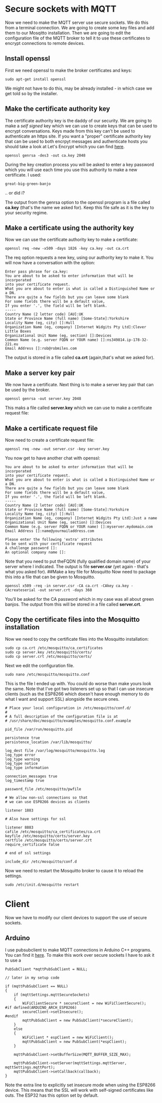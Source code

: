 # Secure sockets with MQTT

Now we need to make the MQTT server use secure sockets. We do this from a terminal connection. We are going to create some key files and add them to our Mosqitto installation. Then we are going to edit the configuration file of the MQTT broker to tell it to use these certificates to encrypt connections to remote devices. 
## Install openssl
 First we need openssl to make the broker certificates and keys:
```
sudo apt-get install openssl
```
We might not have to do this, may be already installed - in which case we get told so by the installer.
## Make the certificate authority key
The certificate authority key is the daddy of our security. We are going to make a *self signed* key which we can use to create keys that can be used to encrypt conversations. Keys made from this key can't be used to authenticate an https site. If you want a "proper" certificate authority key that can be used to both encrpyt messages and authenticate hosts you should take a look at Let's Encrypt which you can find [here](https://letsencrypt.org/getting-started/).
```
openssl genrsa -des3 -out ca.key 2048
```
During the key creation process you will be asked to enter a key password which you will use each time you use this authority to make a new certificate. I used: 
```
great-big-green-banjo
```
.. or did i?

The output from the genrsa option to the openssl program is a file called **ca.key** (that's the name we asked for). Keep this file safe as it is the key to your security regime.
## Make a certificate using the authority key
Now we can use the certificate authority key to make a certificate:
```
openssl req -new -x509 -days 1826 -key ca.key -out ca.crt
```
The req option requests a new key, using our authority key to make it. You will now have a conversation with the option:
```
Enter pass phrase for ca.key:
You are about to be asked to enter information that will be incorporated
into your certificate request.
What you are about to enter is what is called a Distinguished Name or a DN.
There are quite a few fields but you can leave some blank
For some fields there will be a default value,
If you enter '.', the field will be left blank.
-----
Country Name (2 letter code) [AU]:UK
State or Province Name (full name) [Some-State]:Yorkshire
Locality Name (eg, city) []:Hull
Organization Name (eg, company) [Internet Widgits Pty Ltd]:Clever Little Boxes
Organizational Unit Name (eg, section) []:Devices
Common Name (e.g. server FQDN or YOUR name) []:ns349814.ip-178-32-221.eu
Email Address []:rob@robmiles.com
```
The output is stored in a file called **ca.crt** (again,that's what we asked for).

## Make a server key pair
We now have a certificate. Next thing is to make a server key pair that can be used by the broker.
``` 
openssl genrsa -out server.key 2048
```
This maks a file called **server.key** which we can use to make a certificate request file:
## Make a certificate request file
Now need to create a certificate request file:
```
openssl req -new -out server.csr -key server.key
```
You now get to have another chat with openssl:
```
You are about to be asked to enter information that will be incorporated
into your certificate request.
What you are about to enter is what is called a Distinguished Name or a DN.
There are quite a few fields but you can leave some blank
For some fields there will be a default value,
If you enter '.', the field will be left blank.
-----
Country Name (2 letter code) [AU]:UK
State or Province Name (full name) [Some-State]:Yorkshire
Locality Name (eg, city) []:Hull
Organization Name (eg, company) [Internet Widgits Pty Ltd]:Just a name
Organizational Unit Name (eg, section) []:Devices
Common Name (e.g. server FQDN or YOUR name) []:myserver.mydomain.com
Email Address []:name@yourmailaddress.com

Please enter the following 'extra' attributes
to be sent with your certificate request
A challenge password []:
An optional company name []:
```
Note that you need to put theFQDN (fully qualified domain name) of your server where I indicated. The output is file **server.csr** (yet again - that's what you asked for). 
##Make a key file for Mosquitto
Now need to package this into a file that can be given to Mosquitto.
```
openssl x509 -req -in server.csr -CA ca.crt -CAkey ca.key -CAcreateserial -out server.crt -days 360
```
You’ll be asked for the CA password which in my case was all about green banjos. The output from this will be stored in a file called **server.crt**.
## Copy the certificate files into the Mosquitto installation
Now we need to copy the certificate files into the Mosquitto installation:
```
sudo cp ca.crt /etc/mosquitto/ca_certificates
sudo cp server.key /etc/mosquitto/certs/
sudo cp server.crt /etc/mosquitto/certs/
```
Next we edit the configuration file.  
```
sudo nano /etc/mosquitto/mosquitto.conf
```
This is the file I ended up with. You could do worse than make yours look the same. Note that I've got two listeners set up so that I can use insecure clients (such as the ESP8266 which doesn't have enough memory to do what I want and support SSL) alongside the secure ones.
```
# Place your local configuration in /etc/mosquitto/conf.d/
#
# A full description of the configuration file is at
# /usr/share/doc/mosquitto/examples/mosquitto.conf.example

pid_file /var/run/mosquitto.pid

persistence true
persistence_location /var/lib/mosquitto/

log_dest file /var/log/mosquitto/mosquitto.log
log_type error
log_type warning
log_type notice
log_type information

connection_messages true
log_timestamp true

password_file /etc/mosquitto/pwfile

# We allow non-ssl connections so that
# we can use ESP8266 devices as clients

listener 1883

# Also have settings for ssl

listener 8883
cafile /etc/mosquitto/ca_certificates/ca.crt
keyfile /etc/mosquitto/certs/server.key
certfile /etc/mosquitto/certs/server.crt
require_certificate false

# end of ssl settings

include_dir /etc/mosquitto/conf.d
```
Now we need to restart the Mosquitto broker to cause it to reload the settings. 
```
sudo /etc/init.d/mosquitto restart
```
# Client
Now we have to modify our client devices to support the use of secure sockets. 
## Arduino
I use pubsubclient to make MQTT connections in Arduino C++ programs. You can find it [here](https://github.com/knolleary/pubsubclient). To make this work over secure sockets I have to ask it to use a 
```
PubSubClient *mqttPubSubClient = NULL;

// later in my setup code

if (mqttPubSubClient == NULL)
{
	if (mqttSettings.mqttSecureSockets)
	{
		WiFiClientSecure * secureClient = new WiFiClientSecure();
#if defined(ARDUINO_ARCH_ESP8266)
		secureClient->setInsecure();
#endif			
		mqttPubSubClient = new PubSubClient(*secureClient);
	}
	else
	{
		WiFiClient * espClient = new WiFiClient();
		mqttPubSubClient = new PubSubClient(*espClient);
	}

	mqttPubSubClient->setBufferSize(MQTT_BUFFER_SIZE_MAX);

	mqttPubSubClient->setServer(mqttSettings.mqttServer, mqttSettings.mqttPort);
	mqttPubSubClient->setCallback(callback);
}
```
Note the extra line to explicitly set insecure mode when using the ESP8266 device. This means that the SSL will work with self-signed certificates like outs. The ESP32 has this option set by default. 


